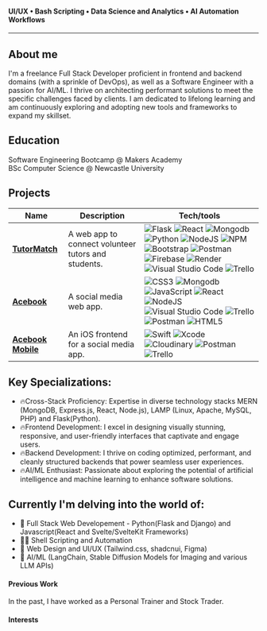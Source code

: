 <!-- ### Full Stack Developer | Software Engineer -->
#### UI/UX • Bash Scripting • Data Science and Analytics • AI Automation Workflows
***

## About me
I'm a freelance Full Stack Developer proficient in frontend and backend domains (with a sprinkle of DevOps), as well as a Software Engineer with a passion for AI/ML. I thrive on architecting performant solutions to meet the specific challenges faced by clients. I am dedicated to lifelong learning and am continuously exploring and adopting new tools and frameworks to expand my skillset.


## Education
Software Engineering Bootcamp @ Makers Academy  
BSc Computer Science @ Newcastle University


## Projects

| Name                         | Description       | Tech/tools        |
| ---------------------------- | ----------------- | ----------------- |
| [**TutorMatch**](https://github.com/KatBiel/TutorMatch) | A web app to connect volunteer tutors and students. | ![Flask](https://img.shields.io/badge/flask-%23000.svg?style=flat&logo=flask&logoColor=white) ![React](https://img.shields.io/badge/react-%2320232a.svg?style=flat&logo=react&logoColor=%2361DAFB) ![Mongodb](https://img.shields.io/badge/MongoDB-%231572B6.svg?style=flat&logo=mongodb&logoColor=white) ![Python](https://img.shields.io/badge/python-3670A0?style=flat&logo=python&logoColor=ffdd54) ![NodeJS](https://img.shields.io/badge/node.js-6DA55F?style=flat&logo=node.js&logoColor=white) ![NPM](https://img.shields.io/badge/NPM-%23000000.svg?style=flat&logo=npm&logoColor=white)  ![Bootstrap](https://img.shields.io/badge/bootstrap-%238511FA.svg?style=flat&logo=bootstrap&logoColor=white)	![Postman](https://img.shields.io/badge/Postman-FF6C37?style=flat&logo=postman&logoColor=white) ![Firebase](https://img.shields.io/badge/firebase-a08021?style=flat&logo=firebase&logoColor=ffcd34) ![Render](https://img.shields.io/badge/Render-%46E3B7.svg?style=flat&logo=render&logoColor=white) ![Visual Studio Code](https://img.shields.io/badge/Visual%20Studio%20Code-0078d7.svg?style=flat&logo=visual-studio-code&logoColor=white) ![Trello](https://img.shields.io/badge/Trello-%23026AA7.svg?style=flat&logo=Trello&logoColor=white)|
| [**Acebook**](https://github.com/fantastito/Acebook) | A social media web app. | ![CSS3](https://img.shields.io/badge/css3-%231572B6.svg?style=flat&logo=css3&logoColor=white) ![Mongodb](https://img.shields.io/badge/MongoDB-%231572B6.svg?style=flat&logo=mongodb&logoColor=white) ![JavaScript](https://img.shields.io/badge/javascript-%23323330.svg?style=flat&logo=javascript&logoColor=%23F7DF1E) ![React](https://img.shields.io/badge/react-%2320232a.svg?style=flat&logo=react&logoColor=%2361DAFB) ![NodeJS](https://img.shields.io/badge/node.js-6DA55F?style=flat&logo=node.js&logoColor=white) ![Visual Studio Code](https://img.shields.io/badge/Visual%20Studio%20Code-0078d7.svg?style=flat&logo=visual-studio-code&logoColor=white) ![Trello](https://img.shields.io/badge/Trello-%23026AA7.svg?style=flat&logo=Trello&logoColor=white) ![Postman](https://img.shields.io/badge/Postman-FF6C37?style=flat&logo=postman&logoColor=white) ![HTML5](https://img.shields.io/badge/html5-%23E34F26.svg?style=flat&logo=html5&logoColor=white) |
| [**Acebook Mobile**](https://github.com/fantastito/Acebook-Mobile) | An iOS frontend for a social media app. | ![Swift](https://img.shields.io/badge/swift-F54A2A?style=flat&logo=swift&logoColor=white) ![Xcode](https://img.shields.io/badge/Xcode-007ACC?style=flat&logo=Xcode&logoColor=white) ![Cloudinary](https://img.shields.io/badge/Cloudinary-0D9AFF?style=flat&logo=Cloudinary&logoColor=white) ![Postman](https://img.shields.io/badge/Postman-FF6C37?style=flat&logo=postman&logoColor=white) ![Trello](https://img.shields.io/badge/Trello-%23026AA7.svg?style=flat&logo=Trello&logoColor=white) |


## Key Specializations:
- 🔥Cross-Stack Proficiency:
  Expertise in diverse technology stacks MERN (MongoDB, Express.js, React, Node.js), LAMP (Linux, Apache, MySQL, PHP) and Flask(Python).
- 🔥Frontend Development:
  I excel in designing visually stunning, responsive, and user-friendly interfaces that captivate and engage users.
- 🔥Backend Development:
  I thrive on coding optimized, performant, and cleanly structured backends that power seamless user experiences.
- 🔥AI/ML Enthusiast:
  Passionate about exploring the potential of artificial intelligence and machine learning to enhance software solutions.

  
<!--
I specialize in crafting visually stunning and intuitive websites on the frontend, complemented by robust and elegant backend solutions. My love for problem-solving drives me to excel in backend development, where I architect solutions and implement data storage and API integration.

I am a freelance Full Stack Developer(proficient in both Frontend and Backend with a little sprinkling of DevOps), Software Engineer, and AI/ML enthusiast. I thrive on building ... websites, designing visually stunning, responsive, and user-friendly frontends, and coding robust, performant, elegant, and maintainable backend solutions.
Love problem solving and architecting solutions. 




- DevOps: Proficient in deploying and maintaining scalable and reliable infrastructure to support continuous integration and delivery pipelines.
-->

<!--
I love designing beautiful, responsive and user-friendly frontends and integrating them with  I love coding optimised/performant and cleanly coded backends and deploying them.
I architect solutions
data storage, API integration

I'm into open source

Tech wise I am dabbling in React, Svelte, shell scripting and AI/ML. Historically I've focused on Python, Java and the (something I did at Uni...).
But I love learning new technologies and do that as much as I can.
-->





<!--
Cross Stack proficiency
LAMP, MERN, Python and Flask and always looking to try out new tools to add to my repertoire.


Natural Language Processing (NLP)
Generative AI models
Machine Learning pipelines - getting into this?
Prompt engineering

Creating operational efficiency with generative AI models through prompt engineering...
-->


## Currently I'm delving into the world of:
- 🔨 Full Stack Web Developement - Python(Flask and Django) and Javascript(React and Svelte/SvelteKit Frameworks)
- 👨‍💻 Shell Scripting and Automation
- 👀 Web Design and UI/UX (Tailwind.css, shadcnui, Figma)
- 🤖 AI/ML (LangChain, Stable Diffusion Models for Imaging and various LLM APIs)

<!--
- 🔭 coding automation projects & relaunching my personal website.
🌱 learning Docker & Shell scripting (Both are SO COOL!)
📚 Reading:
💬 Ask me about ...
-->

#### Previous Work
In the past, I have worked as a Personal Trainer and Stock Trader.

#### Interests
<!--I'm an avid futurist
Crazy about fitness, am a powerlifter and avid climber
cooking - foodie
fashion?
Business, economics
the interplay of history, culture on business and economics
-->

<!--
**codehath/codehath** is a ✨ _special_ ✨ repository because its `README.md` (this file) appears on your GitHub profile.

Here are some ideas to get you started:

- 🔭 I’m currently working on ...
- 🌱 I’m currently learning Javascript (Svelte/SvelteKit and React Frameworks) and how to use AI (Stable Diffusion Models and LLM APIs)
- 👯 I’m looking to collaborate on AI/Automation projects
- 🤔 I’m looking for help with ...
- 💬 Ask me about ...
- 📫 How to reach me: ...
- ⚡ Fun fact: ...


Futurism
-->
